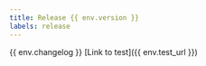 ```yaml
---
title: Release {{ env.version }}
labels: release
---
```

{{ env.changelog }}
[Link to test]({{ env.test_url }})

